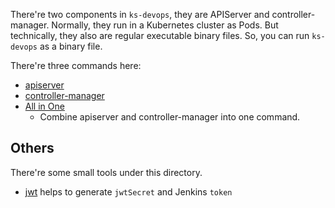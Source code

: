 There're two components in `ks-devops`, they are APIServer and controller-manager.
Normally, they run in a Kubernetes cluster as Pods. But technically, they also are
regular executable binary files. So, you can run `ks-devops` as a binary file.

There're three commands here:

* [apiserver](apiserver)
* [controller-manager](controller)
* [All in One](allinone)
    * Combine apiserver and controller-manager into one command.

## Others

There're some small tools under this directory.

* [jwt](tools/jwt/README.md) helps to generate `jwtSecret` and Jenkins `token`
